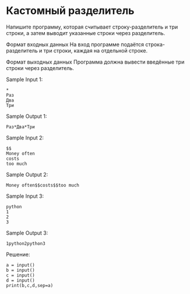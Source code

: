 # Кастомный разделитель

Напишите программу, которая считывает строку-разделитель и три строки, а затем выводит указанные строки через разделитель.

Формат входных данных
На вход программе подаётся строка-разделитель и три строки, каждая на отдельной строке.

Формат выходных данных
Программа должна вывести введённые три строки через разделитель.

Sample Input 1:
```
*
Раз
Два
Три
```

Sample Output 1:
```
Раз*Два*Три
```

Sample Input 2:
```
$$
Money often
costs
too much
```

Sample Output 2:
```
Money often$$costs$$too much

```

Sample Input 3:
```
python
1
2
3
```

Sample Output 3:
```
1python2python3
```

Решение:
```
a = input()
b = input()
c = input()
d = input()
print(b,c,d,sep=a)
```
